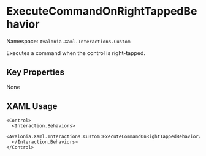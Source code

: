 # ExecuteCommandOnRightTappedBehavior

Namespace: `Avalonia.Xaml.Interactions.Custom`

Executes a command when the control is right-tapped.



## Key Properties
None

## XAML Usage
```xaml
<Control>
  <Interaction.Behaviors>
    <Avalonia.Xaml.Interactions.Custom:ExecuteCommandOnRightTappedBehavior/>
  </Interaction.Behaviors>
</Control>
```
